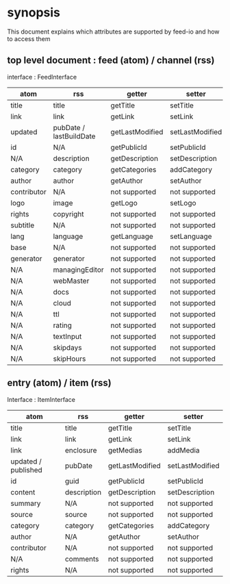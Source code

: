 # synopsis

This document explains which attributes are supported by feed-io and how to access them

## top level document : feed (atom) / channel (rss)

interface : FeedInterface

| atom        | rss                     | getter          | setter          |
| ----------- | ----------------------- | --------------- | --------------- |
| title       | title                   | getTitle        | setTitle        |
| link        | link                    | getLink         | setLink         |
| updated     | pubDate / lastBuildDate | getLastModified | setLastModified |
| id          | N/A                     | getPublicId     | setPublicId     |
| N/A         | description             | getDescription  | setDescription  |
| category    | category                | getCategories   | addCategory     |
| author      | author                  | getAuthor       | setAuthor       |
| contributor | N/A                     | not supported   | not supported   |
| logo        | image                   | getLogo         | setLogo         |
| rights      | copyright               | not supported   | not supported   |
| subtitle    | N/A                     | not supported   | not supported   |
| lang        | language                | getLanguage     | setLanguage     |
| base        | N/A                     | not supported   | not supported   |
| generator   | generator               | not supported   | not supported   |
| N/A         | managingEditor          | not supported   | not supported   |
| N/A         | webMaster               | not supported   | not supported   |
| N/A         | docs                    | not supported   | not supported   |
| N/A         | cloud                   | not supported   | not supported   |
| N/A         | ttl                     | not supported   | not supported   |
| N/A         | rating                  | not supported   | not supported   |
| N/A         | textInput               | not supported   | not supported   |
| N/A         | skipdays                | not supported   | not supported   |
| N/A         | skipHours               | not supported   | not supported   |

## entry (atom) / item (rss)

Interface : ItemInterface

| atom                | rss         | getter          | setter          |
| ------------------- | ----------- | --------------- | --------------- |
| title               | title       | getTitle        | setTitle        |
| link                | link        | getLink         | setLink         |
| link                | enclosure   | getMedias       | addMedia        |
| updated / published | pubDate     | getLastModified | setLastModified |
| id                  | guid        | getPublicId     | setPublicId     |
| content             | description | getDescription  | setDescription  |
| summary             | N/A         | not supported   | not supported   |
| source              | source      | not supported   | not supported   |
| category            | category    | getCategories   | addCategory     |
| author              | N/A         | getAuthor       | setAuthor       |
| contributor         | N/A         | not supported   | not supported   |
| N/A                 | comments    | not supported   | not supported   |
| rights              | N/A         | not supported   | not supported   |

